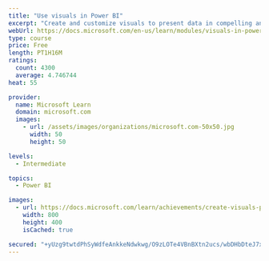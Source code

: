 ```yaml
---
title: "Use visuals in Power BI"
excerpt: "Create and customize visuals to present data in compelling and insightful ways."
webUrl: https://docs.microsoft.com/en-us/learn/modules/visuals-in-power-bi/
type: course
price: Free
length: PT1H16M
ratings:
  count: 4300
  average: 4.746744
heat: 55

provider:
  name: Microsoft Learn
  domain: microsoft.com
  images:
    - url: /assets/images/organizations/microsoft.com-50x50.jpg
      width: 50
      height: 50

levels:
  - Intermediate

topics:
  - Power BI

images:
  - url: https://docs.microsoft.com/learn/achievements/create-visuals-power-bi-desktop-social.png
    width: 800
    height: 400
    isCached: true

secured: "+yUzg9twtdPhSyWdfeAnkkeNdwkwg/O9zLOTe4VBnBXtn2ucs/wbDHbDteJ7xmZ44qchhusQzjj0rxUxhzzTCmziA+Q5Juwa/hQLs2C0kcBa+pmK7Nqa4UcwUkZys8ZjXmqlgEfr27mf7sz0aUBfLIf9Ct79ov1Wqxqkfkosv33nu8D8yZmn4LB8O1gzE4a+9HJypj/s3HoQEu39VLBbhWZhnkN+2+1uzf3XnNdkPMYZmTdbgF1TIXnV71gfwibjqO5nsLwFTPJ+efD23AsrCJNuJmxYAluPsxVKxeCyu1giWGK7zHko5YVHSsc0+456OjQxMfwghCyOPdY6CrUfd/xSCoHF5qDWYjhHmYEWnfJWEV+ypcjhMS9Rc661wUSxXQxHIWcbihAK+33CtbY+b8XWqRSsZD6V7Zpo1pHqgm0=;prOooSWS7rdw/ImTloxS7w=="
---
```


